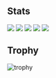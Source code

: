 ## Stats
![](http://github-profile-summary-cards.vercel.app/api/cards/profile-details?username=ikkei1616&theme=gruvbox)
![](http://github-profile-summary-cards.vercel.app/api/cards/repos-per-language?username=ikkei1616&theme=gruvbox)
![](http://github-profile-summary-cards.vercel.app/api/cards/most-commit-language?username=ikkei1616&theme=gruvbox)
![](http://github-profile-summary-cards.vercel.app/api/cards/stats?username=ikkei1616&theme=gruvbox)
![](http://github-profile-summary-cards.vercel.app/api/cards/productive-time?username=ikkei1616&theme=gruvbox&utcOffset=9)

## Trophy
![trophy](https://github-profile-trophy.vercel.app/?username=Keichan15&theme=gruvbox)
